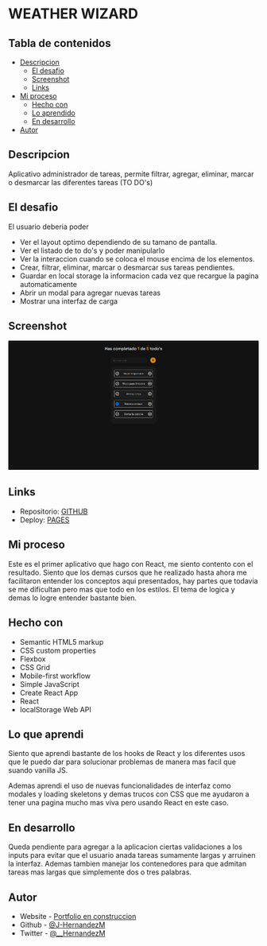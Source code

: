 # WEATHER WIZARD

## Tabla de contenidos

- [Descripcion](#descripcion)
  - [El desafio](#el-desafio)
  - [Screenshot](#screenshot)
  - [Links](#links)
- [Mi proceso](#mi-proceso)
  - [Hecho con](#hecho-con)
  - [Lo aprendido](#lo-que-aprendi)
  - [En desarrollo](#en-desarrollo)
- [Autor](#autor)


## Descripcion

Aplicativo administrador de tareas, permite filtrar, agregar, eliminar, marcar o desmarcar las diferentes tareas (TO DO's)

## El desafio

El usuario deberia poder

- Ver el layout optimo dependiendo de su tamano de pantalla.
- Ver el listado de to do's y poder manipularlo
- Ver la interaccion cuando se coloca el mouse encima de los elementos.
- Crear, filtrar, eliminar, marcar o desmarcar sus tareas pendientes.
- Guardar en local storage la informacion cada vez que recargue la pagina automaticamente
- Abrir un modal para agregar nuevas tareas
- Mostrar una interfaz de carga

## Screenshot

![](./public/assets/screenshot.png)

## Links

- Repositorio: [GITHUB](https://github.com/J-HernandezM/to-do-list)
- Deploy: [PAGES](https://j-hernandezm.github.io/to-do-list/)

## Mi proceso

Este es el primer aplicativo que hago con React, me siento contento con el resultado. Siento que los demas cursos que he realizado hasta ahora me facilitaron entender los conceptos aqui presentados, hay partes que todavia se me dificultan pero mas que todo en los estilos. El tema de logica y demas lo logre entender bastante bien.

## Hecho con

- Semantic HTML5 markup
- CSS custom properties
- Flexbox
- CSS Grid
- Mobile-first workflow
- Simple JavaScript
- Create React App
- React
- localStorage Web API

## Lo que aprendi

Siento que aprendi bastante de los hooks de React y los diferentes usos que le puedo dar para solucionar problemas de manera mas facil que suando vanilla JS.

Ademas aprendi el uso de nuevas funcionalidades de interfaz como modales y loading skeletons y demas trucos con CSS que me ayudaron a tener una pagina mucho mas viva pero usando React en este caso.

## En desarrollo

Queda pendiente para agregar a la aplicacion ciertas validaciones a los inputs para evitar que el usuario anada tareas sumamente largas y arruinen la interfaz. Ademas tambien manejar los contenedores para que admitan tareas mas largas que simplemente dos o tres palabras.

## Autor

- Website - [Portfolio en construccion](https://j-hernandezm.github.io)
- Github - [@J-HernandezM](https://github.com/J-HernandezM)
- Twitter - [@__HernandezM](https://www.twitter.com/__HernandezM)